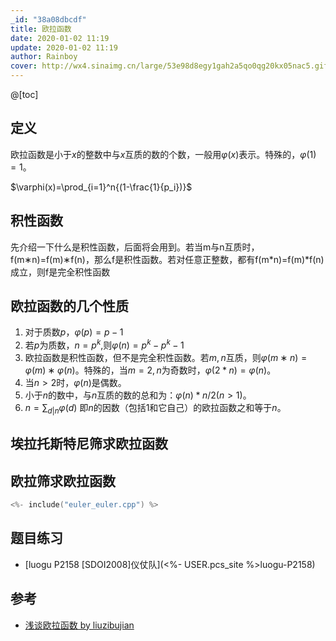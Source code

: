 ```yaml
---
_id: "38a08dbcdf"
title: 欧拉函数
date: 2020-01-02 11:19
update: 2020-01-02 11:19
author: Rainboy
cover: http://wx4.sinaimg.cn/large/53e98d8egy1gah2a5qo0qg20kx05nac5.gif
---
```


@[toc]

## 定义

欧拉函数是小于$x$的整数中与$x$互质的数的个数，一般用$\varphi(x)$表示。特殊的，$\varphi(1)=1$。

$\varphi(x)=\prod_{i=1}^n{(1-\frac{1}{p_i})}$

## 积性函数

先介绍一下什么是积性函数，后面将会用到。若当m与n互质时，f(m∗n)=f(m)∗f(n)，那么f是积性函数。若对任意正整数，都有f(m*n)=f(m)*f(n)成立，则f是完全积性函数

## 欧拉函数的几个性质

1. 对于质数$p$，$\varphi(p) = p -1$
2. 若$p$为质数，$n=p^k$,则$\varphi(n) = p^k-p^k-1$
3. 欧拉函数是积性函数，但不是完全积性函数。若$m,n$互质，则$φ(m∗n)=φ(m)∗φ(n)$。特殊的，当$m=2,n$为奇数时，$\varphi(2*n)=\varphi(n)$。
4. 当$n>2$时，$\varphi(n)$是偶数。
5. 小于$n$的数中，与$n$互质的数的总和为：$\varphi(n) * n / 2 (n>1)$。
6. $n=\sum_{d|n}{\varphi(d)}$
 即$n$的因数（包括$1$和它自己）的欧拉函数之和等于$n$。

## 埃拉托斯特尼筛求欧拉函数

## 欧拉筛求欧拉函数

```c
<%- include("euler_euler.cpp") %>
```

## 题目练习

 - [luogu P2158 [SDOI2008]仪仗队](<%- USER.pcs_site %>luogu-P2158)

## 参考

 - [浅谈欧拉函数 by liuzibujian](https://blog.csdn.net/liuzibujian/article/details/81086324)

